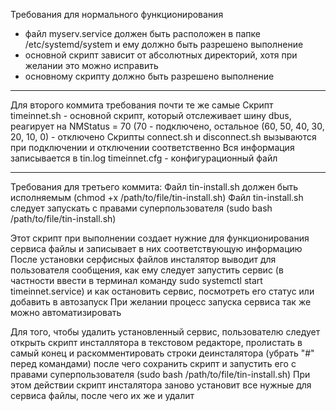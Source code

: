 Требования для нормального функционирования
- файл myserv.service должен быть расположен в папке /etc/systemd/system и ему должно быть разрешено выполнение
- основной скрипт зависит от абсолютных директорий, хотя при желании это можно исправить
- основному скрипту должно быть разрешено выполнение


--------------------------------------------------------
Для второго коммита требования почти те же самые
Скрипт timeinnet.sh - основной скрипт, который отслеживает шину dbus, реагирует на NMStatus = 70 (70 - подключено, остальное (60, 50, 40, 30, 20, 10, 0) - отключено
Скрипты connect.sh и disconnect.sh вызываются при подключении и отключении соответственно
Вся информация записывается в tin.log
timeinnet.cfg - конфигурационный файл


------------------------------------------------
Требования для третьего коммита:
Файл tin-install.sh должен быть исполняемым (chmod +x /path/to/file/tin-install.sh)
Файл tin-install.sh следует запускать с правами суперпользователя (sudo bash /path/to/file/tin-install.sh)

Этот скрипт при выполнении создает нужние для функционирования сервиса файлы и записывает в них соответствующую информацию
После установки серфисных файлов инсталятор выводит для пользователя сообщения, как ему следует запустить сервис (в частности ввести в терминал команду sudo systemctl start timeinnet.service) и как остановить сервис, посмотреть его статус или добавить в автозапуск
При желании процесс запуска сервиса так же можно автоматизировать

Для того, чтобы удалить установленный сервис, пользователю следует открыть скрипт инсталлятора в текстовом редакторе, пролистать в самый конец и раскомментировать строки деинсталятора (убрать "#" перед командами) после чего сохранить скрипт и запустить его с правами суперпользователя (sudo bash /path/to/file/tin-install.sh)
При этом действии скрипт инсталятора заново установит все нужные для сервиса файлы, после чего их же и удалит

